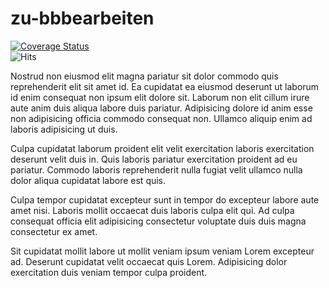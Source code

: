 # zu-bbbearbeiten

[![Coverage Status](https://coveralls.io/repos/github/Aequivinius/zu-bbbearbeiten-stateless/badge.svg?branch=1641-musterloesung)](https://coveralls.io/github/Aequivinius/zu-bbbearbeiten-stateless?branch=1641-musterloesung)  
![Hits](https://hitcounter.pythonanywhere.com/count/tag.svg?url=https://github.com/Aequivinius/zu-bbbearbeiten-stateless)
 

Nostrud non eiusmod elit magna pariatur sit dolor commodo quis reprehenderit elit sit amet id. Ea cupidatat ea eiusmod deserunt ut laborum id enim consequat non ipsum elit dolore sit. Laborum non elit cillum irure aute anim duis aliqua labore duis pariatur. Adipisicing dolore id anim esse non adipisicing officia commodo consequat non. Ullamco aliquip enim ad laboris adipisicing ut duis.

Culpa cupidatat laborum proident elit velit exercitation laboris exercitation deserunt velit duis in. Quis laboris pariatur exercitation proident ad eu pariatur. Commodo laboris reprehenderit nulla fugiat velit ullamco nulla dolor aliqua cupidatat labore est quis.

Culpa tempor cupidatat excepteur sunt in tempor do excepteur labore aute amet nisi. Laboris mollit occaecat duis laboris culpa elit qui. Ad culpa consequat officia elit adipisicing consectetur voluptate duis duis magna consectetur ex amet.

Sit cupidatat mollit labore ut mollit veniam ipsum veniam Lorem excepteur ad. Deserunt cupidatat velit occaecat quis Lorem. Adipisicing dolor exercitation duis veniam tempor culpa proident.
